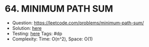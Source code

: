# 64. MINIMUM PATH SUM

* Question: https://leetcode.com/problems/minimum-path-sum/ 
* Solution: [here](Solution.java) 
* Testing: [here](SolutionTest.java)
  Tags: #dp
* Complexity: Time: O(n^2), Space: O(1) 
